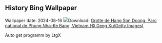 ## History Bing Wallpaper
Wallpaper date: 2024-08-16
![](https://www.bing.com/th?id=OHR.HangCave_FR-CA6512887337_UHD.jpg&w=1000)Download: [Grotte de Hang Son Doong, Parc national de Phong Nha-Ke Bang, Vietnam (© Geng Xu/Getty Images)](https://www.bing.com/th?id=OHR.HangCave_FR-CA6512887337_UHD.jpg)

Auto get programm by LtgX
